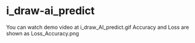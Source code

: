 # i_draw-ai_predict
You can watch demo video at i_draw_AI_predict.gif
Accuracy and Loss are shown as Loss_Accuracy.png
